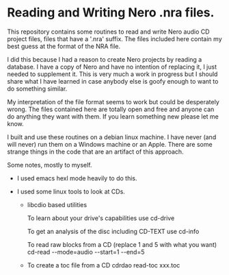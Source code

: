 # Reading and Writing Nero .nra files.

This repository contains some routines to read and write Nero audio CD
project files, files that have a '.nra' suffix.  The files included
here contain my best guess at the format of the NRA file.

I did this because I had a reason to create Nero projects by reading a
database.  I have a copy of Nero and have no intention of replacing
it, I just needed to supplement it.  This is very much a work in
progress but I should share what I have learned in case anybody else
is goofy enough to want to do something similar.

My interpretation of the file format seems to work but could be
desperately wrong.  The files contained here are totally open and free
and anyone can do anything they want with them.  If you learn
something new please let me know.

I built and use these routines on a debian linux machine.  I have
never (and will never) run them on a Windows machine or an Apple.
There are some strange things in the code that are an artifact of this
approach.

Some notes, mostly to myself.

* I used emacs hexl mode heavily to do this.

* I used some linux tools to look at CDs.

  * libcdio based utilities

    To learn about your drive's capabilities use cd-drive

    To get an analysis of the disc including CD-TEXT use cd-info

    To read raw blocks from a CD (replace 1 and 5 with what you want)
    cd-read --mode=audio --start=1 --end=5


  * To create a toc file from a CD
    cdrdao read-toc xxx.toc
